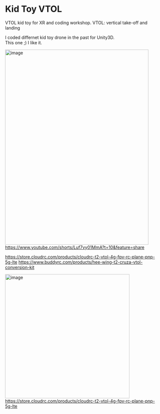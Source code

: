 # Kid Toy VTOL 

VTOL kid toy for XR and coding workshop. 
VTOL: vertical take-off and landing

I coded differnet kid toy drone in the past for Unity3D.  
This one ;) I like it.  


[<img width="467" height="635" alt="image" src="https://github.com/user-attachments/assets/8a5f6fed-84a2-4c66-bfbd-69076dea4306" />
](https://www.youtube.com/shorts/Luf7vy01MmA?t=10&feature=share)  
https://www.youtube.com/shorts/Luf7vy01MmA?t=10&feature=share  

https://store.cloudrc.com/products/cloudrc-t2-vtol-4g-fpv-rc-plane-pnp-5g-lte
https://www.buddyrc.com/products/hee-wing-t2-cruza-vtol-conversion-kit


[<img width="405" height="404" alt="image" src="https://github.com/user-attachments/assets/bdb93a80-00c4-4ab9-a17f-9f1b20d69ebf" />](https://store.cloudrc.com/products/cloudrc-t2-vtol-4g-fpv-rc-plane-pnp-5g-lte)
https://store.cloudrc.com/products/cloudrc-t2-vtol-4g-fpv-rc-plane-pnp-5g-lte

